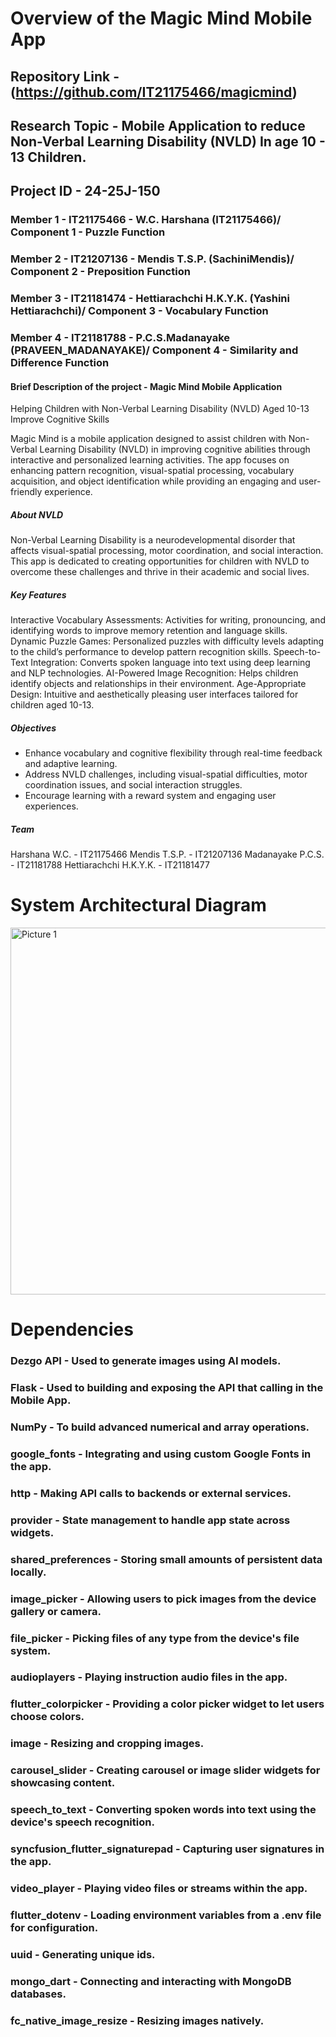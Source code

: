 # Overview of the Magic Mind Mobile App 

## Repository Link - (https://github.com/IT21175466/magicmind)
## Research Topic - Mobile Application to reduce Non-Verbal Learning Disability (NVLD) In age 10 - 13 Children.

## Project ID - 24-25J-150

### Member 1 - IT21175466 - W.C. Harshana (IT21175466)/ Component 1 - Puzzle Function
### Member 2 - IT21207136 - Mendis T.S.P. (SachiniMendis)/ Component 2 - Preposition Function
### Member 3 - IT21181474 - Hettiarachchi H.K.Y.K. (Yashini Hettiarachchi)/ Component 3 - Vocabulary Function
### Member 4 - IT21181788 - P.C.S.Madanayake (PRAVEEN_MADANAYAKE)/ Component 4 - Similarity and Difference Function

#### Brief Description of the project - Magic Mind Mobile Application

Helping Children with Non-Verbal Learning Disability (NVLD) Aged 10-13 Improve Cognitive Skills

Magic Mind is a mobile application designed to assist children with Non-Verbal Learning Disability (NVLD) in improving cognitive abilities through interactive and personalized learning activities. The app focuses on enhancing pattern recognition, visual-spatial processing, vocabulary acquisition, and object identification while providing an engaging and user-friendly experience.

##### About NVLD
Non-Verbal Learning Disability is a neurodevelopmental disorder that affects visual-spatial processing, motor coordination, and social interaction. This app is dedicated to creating opportunities for children with NVLD to overcome these challenges and thrive in their academic and social lives.
##### Key Features
Interactive Vocabulary Assessments: Activities for writing, pronouncing, and identifying words to improve memory retention and language skills.
Dynamic Puzzle Games: Personalized puzzles with difficulty levels adapting to the child’s performance to develop pattern recognition skills.
Speech-to-Text Integration: Converts spoken language into text using deep learning and NLP technologies.
AI-Powered Image Recognition: Helps children identify objects and relationships in their environment.
Age-Appropriate Design: Intuitive and aesthetically pleasing user interfaces tailored for children aged 10-13.
##### Objectives
* Enhance vocabulary and cognitive flexibility through real-time feedback and adaptive learning.
* Address NVLD challenges, including visual-spatial difficulties, motor coordination issues, and social interaction struggles.
* Encourage learning with a reward system and engaging user experiences.
##### Team
Harshana W.C. - IT21175466
Mendis T.S.P. - IT21207136
Madanayake P.C.S. - IT21181788
Hettiarachchi H.K.Y.K. - IT21181477

# System Architectural Diagram

<img width="587" alt="Picture 1" src="https://github.com/user-attachments/assets/47dd77b5-c59e-46dc-a2a3-ae5a63c89776">

# Dependencies

### Dezgo API - Used to generate images using AI models.
### Flask - Used to building and exposing the API that calling in the Mobile App.
### NumPy - To build advanced numerical and array operations.
### google_fonts - Integrating and using custom Google Fonts in the app.
### http - Making API calls to backends or external services.
### provider - State management to handle app state across widgets.
### shared_preferences - Storing small amounts of persistent data locally.
### image_picker - Allowing users to pick images from the device gallery or camera.
### file_picker - Picking files of any type from the device's file system.
### audioplayers - Playing instruction audio files in the app.
### flutter_colorpicker - Providing a color picker widget to let users choose colors.
### image - Resizing and cropping images.
### carousel_slider - Creating carousel or image slider widgets for showcasing content.
### speech_to_text - Converting spoken words into text using the device's speech recognition.
### syncfusion_flutter_signaturepad - Capturing user signatures in the app.
### video_player - Playing video files or streams within the app.
### flutter_dotenv - Loading environment variables from a .env file for configuration.
### uuid - Generating unique ids.
### mongo_dart - Connecting and interacting with MongoDB databases.
### fc_native_image_resize - Resizing images natively.






